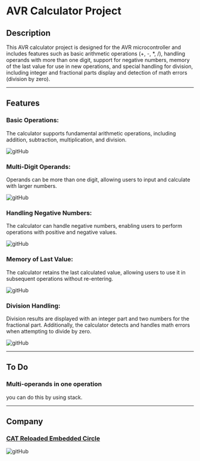 # AVR Calculator Project

## Description
This AVR calculator project is designed for the AVR microcontroller and 
includes features such as basic arithmetic operations (+, -, *, /), 
handling operands with more than one digit, support for negative numbers, 
memory of the last value for use in new operations, 
and special handling for division, including integer and fractional parts display and 
detection of math errors (division by zero).

___

## Features
### Basic Operations:
The calculator supports fundamental arithmetic operations, including addition, subtraction, multiplication, and division.

![gitHub]()

### Multi-Digit Operands:
Operands can be more than one digit, allowing users to input and calculate with larger numbers.

![gitHub]()

### Handling Negative Numbers:
The calculator can handle negative numbers, enabling users to perform operations with positive and negative values.

![gitHub]()

### Memory of Last Value:
The calculator retains the last calculated value, allowing users to use it in subsequent operations without re-entering.

![gitHub]()

### Division Handling:
Division results are displayed with an integer part and two numbers for the fractional part. 
Additionally, the calculator detects and handles math errors when attempting to divide by zero.

![gitHub]()

___

## To Do
### Multi-operands in one operation
you can do this by using stack.
___

## Company
### [CAT Reloaded Embedded Circle](https://www.linkedin.com/company/cat-reloaded/mycompany/)

![gitHub]()

